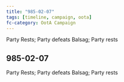 ```yaml
---
title: "985-02-07"
tags: [timeline, campaign, oota]
fc-category: OotA Campaign
---
```

<span class='ob-timelines'
	data-date='985-02-07-00'
	data-title='Campaign: NAGA Adventures'
	data-class='orange'> Party Rests; Party defeats Balsag; Party rests </span>
## 985-02-07
Party Rests; Party defeats Balsag; Party rests
